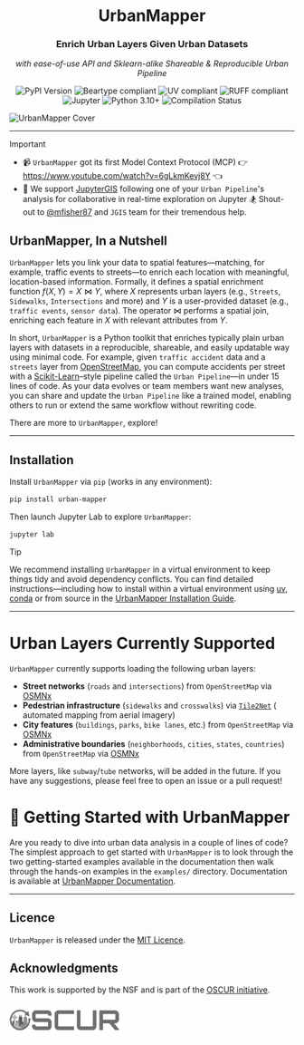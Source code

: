 <div align="center">
   <h1>UrbanMapper</h1>
   <h3>Enrich Urban Layers Given Urban Datasets</h3>
   <p><i>with ease-of-use API and Sklearn-alike Shareable & Reproducible Urban Pipeline</i></p>
   <p>
      <img src="https://img.shields.io/pypi/v/urban-mapper?label=Version&style=for-the-badge" alt="PyPI Version">
      <img src="https://img.shields.io/static/v1?label=Beartype&message=compliant&color=4CAF50&style=for-the-badge&logo=https://avatars.githubusercontent.com/u/63089855?s=48&v=4&logoColor=white" alt="Beartype compliant">
      <img src="https://img.shields.io/static/v1?label=UV&message=compliant&color=2196F3&style=for-the-badge&logo=UV&logoColor=white" alt="UV compliant">
      <img src="https://img.shields.io/static/v1?label=RUFF&message=compliant&color=9C27B0&style=for-the-badge&logo=RUFF&logoColor=white" alt="RUFF compliant">
      <img src="https://img.shields.io/badge/Jupyter-F37626?style=for-the-badge&logo=jupyter&logoColor=white" alt="Jupyter">
      <img src="https://img.shields.io/static/v1?label=Python&message=3.10%2B&color=3776AB&style=for-the-badge&logo=python&logoColor=white" alt="Python 3.10+">
      <img src="https://img.shields.io/github/actions/workflow/status/VIDA-NYU/UrbanMapper/compile.yaml?style=for-the-badge&label=Compilation&logo=githubactions&logoColor=white" alt="Compilation Status">
   </p>
</div>



![UrbanMapper Cover](https://i.imgur.com/hZ2XkrN.png)


___

> [!IMPORTANT]
> - 📹 `UrbanMapper` got its first Model Context Protocol (MCP) 👉https://www.youtube.com/watch?v=6gLkmKevj8Y 👈
> - 🤝 We support [JupyterGIS](https://github.com/geojupyter/jupytergis) following one of your `Urban Pipeline`'s
    analysis for collaborative in real-time exploration on Jupyter 🏂 Shout-out
    to [@mfisher87](https://github.com/mfisher87) and `JGIS` team for their tremendous help.

## UrbanMapper, In a Nutshell

`UrbanMapper` lets you link your data to spatial features—matching, for example, traffic events to streets—to enrich
each location with meaningful, location-based information. Formally, it defines a spatial enrichment
function $f(X, Y) = X \bowtie Y$, where $X$ represents urban layers (e.g., `Streets`, `Sidewalks`, `Intersections` and
more)
and $Y$ is a user-provided dataset (e.g., `traffic events`, `sensor data`). The operator $\bowtie$ performs a spatial
join, enriching each feature in $X$ with relevant attributes from $Y$.

In short, `UrbanMapper` is a Python toolkit that enriches typically plain urban layers with datasets in a reproducible,
shareable, and easily updatable way using minimal code. For example, given `traffic accident` data and a `streets` layer
from [OpenStreetMap](https://www.openstreetmap.org), you can compute accidents per street with
a [Scikit-Learn](https://scikit-learn.org/stable/)–style pipeline called the `Urban Pipeline`—in under 15 lines of code.
As your data evolves or team members want new analyses, you can share and update the `Urban Pipeline` like a trained
model, enabling others to run or extend the same workflow without rewriting code.

There are more to `UrbanMapper`, explore!

---

## Installation

Install `UrbanMapper` via ``pip`` (works in any environment):

 ```bash
 pip install urban-mapper
 ```

Then launch Jupyter Lab to explore `UrbanMapper`:

```bash
jupyter lab
```

> [!TIP]
> We recommend installing `UrbanMapper` in a virtual environment to keep things tidy and avoid dependency conflicts. You
> can find detailed instructions—including how to install within a virtual environment
> using [uv](https://docs.astral.sh/uv/getting-started/installation/), [conda](https://docs.conda.io/projects/conda/en/latest/user-guide/install/index.html)
> or from source in the [UrbanMapper Installation Guide](https://urbanmapper.readthedocs.io/en/latest/getting-started/installation/).

---

# Urban Layers Currently Supported

`UrbanMapper` currently supports loading the following urban layers:

- **Street networks** (`roads` and `intersections`) from `OpenStreetMap`
  via [OSMNx](https://osmnx.readthedocs.io/en/stable/)
- **Pedestrian infrastructure** (`sidewalks` and `crosswalks`) via [`Tile2Net`](https://github.com/VIDA-NYU/tile2net) (
  automated mapping from aerial imagery)
- **City features** (`buildings`, `parks`, `bike lanes`, etc.) from `OpenStreetMap`
  via [OSMNx](https://osmnx.readthedocs.io/en/stable/)
- **Administrative boundaries** (`neighborhoods`, `cities`, `states`, `countries`) from `OpenStreetMap`
  via [OSMNx](https://osmnx.readthedocs.io/en/stable/)

More layers, like `subway`/`tube` networks, will be added in the future. If you have any suggestions, please feel free
to
open an issue or a pull request!

# 🚀 Getting Started with UrbanMapper

Are you ready to dive into urban data analysis in a couple of lines of code? The simplest approach to get started with
`UrbanMapper` is to look
through the two getting-started examples available in the documentation then walk through the hands-on examples in the
`examples/` directory. Documentation is available
at [UrbanMapper Documentation](https://urbanmapper.readthedocs.io/en/latest/).

---

## Licence

`UrbanMapper` is released under the [MIT Licence](./LICENCE).

## Acknowledgments
This work is supported by the NSF and is part of the [OSCUR initiative]([url](https://oscur.org/)).

<img src="docs/public/resources/oscur_logo_gray.png" width="200px">